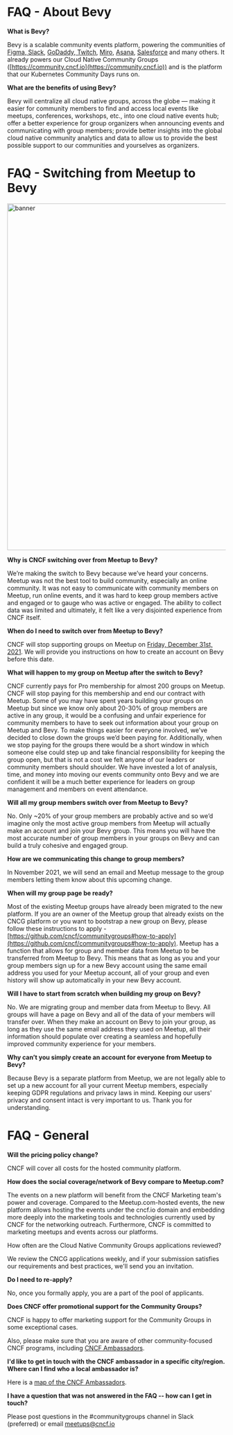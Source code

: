 # FAQ - About Bevy

**What is Bevy?**

Bevy is a scalable community events platform, powering the communities of[ Figma](http://friends.figma.com),[ Slack](http://slackcommunity.com), [GoDaddy](https://proevents.godaddy.com/),[ Twitch](http://meetups.twitch.tv), [Miro](https://events.miro.com/), [Asana](https://events.asana.com/), [Salesforce](https://trailblazercommunitygroups.com/) and many others. It already powers our Cloud Native Community Groups ([https://community.cncf.io](https://community.cncf.io)) and is the platform that our Kubernetes Community Days runs on.

**What are the benefits of using Bevy?**

Bevy will centralize all cloud native groups, across the globe –– making it easier for community members to find and access local events like meetups, conferences, workshops, etc., into one cloud native events hub; offer a better experience for group organizers when announcing events and communicating with group members; provide better insights into the global cloud native community analytics and data to allow us to provide the best possible support to our communities and yourselves as organizers.


# FAQ - Switching from Meetup to Bevy
<img src="https://github.com/cncf/communitygroups/blob/main/cncf-banner-02%20(1).jpg" alt="banner" width="800"/>

**Why is CNCF switching over from Meetup to Bevy?**

We’re making the switch to Bevy because we’ve heard your concerns. Meetup was not the best tool to build community, especially an online community. It was not easy to communicate with community members on Meetup, run online events, and it was hard to keep group members active and engaged or to gauge who was active or engaged. The ability to collect data was limited and ultimately, it felt like a very disjointed experience from CNCF itself.

**When do I need to switch over from Meetup to Bevy?**

CNCF will stop supporting groups on Meetup on <span style="text-decoration:underline;">Friday, December 31st, 2021</span>. We will provide you instructions on how to create an account on Bevy before this date.

**What will happen to my group on Meetup after the switch to Bevy?**

CNCF currently pays for Pro membership for almost 200 groups on Meetup. CNCF will stop paying for this membership and end our contract with Meetup. Some of you may have spent years building your groups on Meetup but since we know only about 20-30% of group members are active in any group, it would be a confusing and unfair experience for community members to have to seek out information about your group on Meetup and Bevy. To make things easier for everyone involved, we’ve decided to close down the groups we’d been paying for. Additionally, when we stop paying for the groups there would be a short window in which someone else could step up and take financial responsibility for keeping the group open, but that is not a cost we felt anyone of our leaders or community members should shoulder. We have invested a lot of analysis, time, and money into moving our events community onto Bevy and we are confident it will be a much better experience for leaders on group management and members on event attendance.


**Will all my group members switch over from Meetup to Bevy?**

No. Only ~20% of your group members are probably active and so we’d imagine only the most active group members from Meetup will actually make an account and join your Bevy group. This means you will have the most accurate number of group members in your groups on Bevy and can build a truly cohesive and engaged group.

**How are we communicating this change to group members?**

In November 2021, we will send an email and Meetup message to the group members letting them know about this upcoming change.

**When will my group page be ready?**

Most of the existing Meetup groups have already been migrated to the new platform. If you are an owner of the Meetup group that already exists on the CNCG platform or you want to bootstrap a new group on Bevy, please follow these instructions to apply - [https://github.com/cncf/communitygroups#how-to-apply](https://github.com/cncf/communitygroups#how-to-apply).    Meetup has a function that allows for group and member data from Meetup to be transferred from Meetup to Bevy. This means that as long as you and your group members sign up for a new Bevy account using the same email address you used for your Meetup account, all of your group and even history will show up automatically in your new Bevy account.

**Will I have to start from scratch when building my group on Bevy?**

No. We are migrating group and member data from Meetup to Bevy. All groups will have a page on Bevy and all of the data of your members will transfer over. When they make an account on Bevy to join your group, as long as they use the same email address they used on Meetup, all their information should populate over creating a seamless and hopefully improved community experience for your members.

**Why can’t you simply create an account for everyone from Meetup to Bevy?**

Because Bevy is a separate platform from Meetup, we are not legally able to set up a new account for all your current Meetup members, especially keeping GDPR regulations and privacy laws in mind. Keeping our users' privacy and consent intact is very important to us. Thank you for understanding.

# FAQ - General

**Will the pricing policy change?**

CNCF will cover all costs for the hosted community platform.

**How does the social coverage/network of Bevy compare to Meetup.com?**

The events on a new platform will benefit from the CNCF Marketing team's power and coverage. Compared to the Meetup.com-hosted events, the new platform allows hosting the events under the cncf.io domain and embedding more deeply into the marketing tools and technologies currently used by CNCF for the networking outreach. Furthermore, CNCF is committed to marketing meetups and events across our platforms.

How often are the Cloud Native Community Groups applications reviewed?

We review the CNCG applications weekly, and if your submission satisfies our requirements and best practices, we'll send you an invitation.

**Do I need to re-apply?**

No, once you formally apply, you are a part of the pool of applicants.

**Does CNCF offer promotional support for the Community Groups?**

CNCF is happy to offer marketing support for the Community Groups in some exceptional cases.

Also, please make sure that you are aware of other community-focused CNCF programs, including [CNCF Ambassadors](https://www.cncf.io/people/ambassadors/).

**I'd like to get in touch with the CNCF ambassador in a specific city/region. Where can I find who a local ambassador is?**

Here is a [map of the CNCF Ambassadors](https://drive.google.com/open?id=1fb0UPi8ijeexueBxcpGuvVlZ_8hJHXVQ&usp=sharing).

**I have a question that was not answered in the FAQ -- how can I get in touch?**

Please post questions in the #communitygroups channel in Slack (preferred) or email [meetups@cncf.io](mailto:meetups@cncf.io) 
